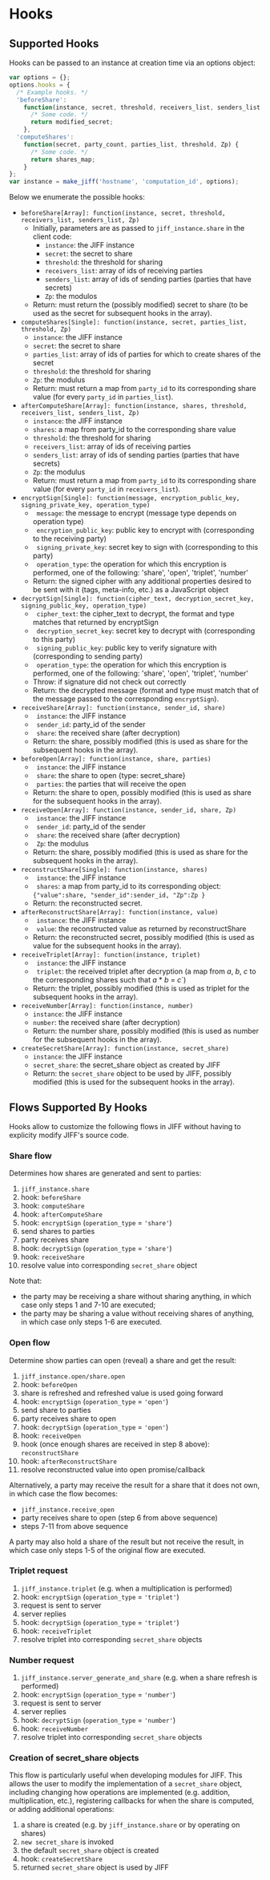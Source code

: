 # Hooks

## Supported Hooks

Hooks can be passed to an instance at creation time via an options object:
```javascript
var options = {};
options.hooks = {
  /* Example hooks. */
  'beforeShare':
    function(instance, secret, threshold, receivers_list, senders_list, Zp) {
      /* Some code. */
      return modified_secret;
    },
  'computeShares':
    function(secret, party_count, parties_list, threshold, Zp) {
      /* Some code. */
      return shares_map;
    }
};
var instance = make_jiff('hostname', 'computation_id', options);
```

Below we enumerate the possible hooks:

* `beforeShare[Array]: function(instance, secret, threshold, receivers_list, senders_list, Zp)`
  * Initially, parameters are as passed to `jiff_instance.share` in the client code:
    * `instance`: the JIFF instance
    * `secret`: the secret to share
    * `threshold`: the threshold for sharing
    * `receivers_list`: array of ids of receiving parties
    * `senders_list`: array of ids of sending parties (parties that have secrets)
    * `Zp`: the modulos
  * Return: must return the (possibly modified) secret to share (to be used as the secret for subsequent hooks in the array).
* `computeShares[Single]: function(instance, secret, parties_list, threshold, Zp)`
    * `instance`: the JIFF instance
    * `secret`: the secret to share
    * `parties_list`: array of ids of parties for which to create shares of the secret
    * `threshold`: the threshold for sharing
    * `Zp`: the modulus
  * Return: must return a map from `party_id` to its corresponding share value (for every `party_id` in `parties_list`).
* `afterComputeShare[Array]: function(instance, shares, threshold, receivers_list, senders_list, Zp)`
    * `instance`: the JIFF instance
    * `shares`: a map from party_id to the corresponding share value
    * `threshold`: the threshold for sharing
    * `receivers_list`: array of ids of receiving parties
    * `senders_list`: array of ids of sending parties (parties that have secrets)
    * `Zp`: the modulus
  * Return: must return a map from `party_id` to its corresponding share value (for every `party_id` in `receivers_list`).
* `encryptSign[Single]: function(message, encryption_public_key, signing_private_key, operation_type)`
    * ` message`: the message to encrypt (message type depends on operation type)
    * ` encryption_public_key`: public key to encrypt with (corresponding to the receiving party)
    * ` signing_private_key`: secret key to sign with (corresponding to this party)
    * ` operation_type`: the operation for which this encryption is performed, one of the following: 'share', 'open', 'triplet', 'number'
  * Return: the signed cipher with any additional properties desired to be sent with it (tags, meta-info, etc.) as a JavaScript object
* `decryptSign[Single]: function(cipher_text, decryption_secret_key, signing_public_key, operation_type)`
    * ` cipher_text`: the cipher_text to decrypt, the format and type matches that returned by encryptSign
    * ` decryption_secret_key`: secret key to decrypt with (corresponding to this party)
    * ` signing_public_key`: public key to verify signature with (corresponding to sending party)
    * ` operation_type`: the operation for which this encryption is performed, one of the following: 'share', 'open', 'triplet', 'number'
  * Throw: if signature did not check out correctly
  * Return: the decrypted message (format and type must match that of the message passed to the corresponding `encryptSign`).
* `receiveShare[Array]: function(instance, sender_id, share)`
    * ` instance`: the JIFF instance
    * ` sender_id`: party_id of the sender
    * ` share`: the received share (after decryption)
  * Return: the share, possibly modified (this is used as share for the subsequent hooks in the array).
* `beforeOpen[Array]: function(instance, share, parties)`
    * ` instance`: the JIFF instance
    * ` share`: the share to open {type: secret_share}
    * ` parties`: the parties that will receive the open
  * Return: the share to open, possibly modified (this is used as share for the subsequent hooks in the array).
* `receiveOpen[Array]: function(instance, sender_id, share, Zp)`
    * ` instance`: the JIFF instance
    * ` sender_id`: party_id of the sender
    * ` share`: the received share (after decryption)
    * ` Zp`: the modulus
  * Return: the share, possibly modified (this is used as share for the subsequent hooks in the array).
* `reconstructShare[Single]: function(instance, shares)`
    * ` instance`: the JIFF instance
    * ` shares`: a map from party_id to its corresponding object: `{"value":share, "sender_id":sender_id, "Zp":Zp }`
  * Return: the reconstructed secret.
* `afterReconstructShare[Array]: function(instance, value)`
    * ` instance`: the JIFF instance
    * ` value`: the reconstructed value as returned by reconstructShare
  * Return: the reconstructed secret, possibly modified (this is used as value for the subsequent hooks in the array).
* `receiveTriplet[Array]: function(instance, triplet)`
    * ` instance`: the JIFF instance
    * ` triplet`: the received triplet after decryption (a map from *a*, *b*, *c* to the corresponding shares such that *a* * *b* = *c*`)
  * Return: the triplet, possibly modified (this is used as triplet for the subsequent hooks in the array).
* `receiveNumber[Array]: function(instance, number)`
    * `instance`: the JIFF instance
    * `number`: the received share (after decryption)
  * Return: the number share, possibly modified (this is used as number for the subsequent hooks in the array).
* `createSecretShare[Array]: function(instance, secret_share)`
    * `instance`: the JIFF instance
    * `secret_share`: the secret_share object as created by JIFF
  * Return: the `secret_share` object to be used by JIFF, possibly modified (this is used for the subsequent hooks in the array).

## Flows Supported By Hooks

Hooks allow to customize the following flows in JIFF without having to explicity modify JIFF's source code.

### Share flow

Determines how shares are generated and sent to parties:

1. `jiff_instance.share`
2. hook: `beforeShare`
3. hook: `computeShare`
4. hook: `afterComputeShare`
5. hook: `encryptSign` (`operation_type` = `'share'`)
6. send shares to parties
7. party receives share
8. hook: `decryptSign` (`operation_type` = `'share'`)
9. hook: `receiveShare`
10. resolve value into corresponding `secret_share` object

Note that:
* the party may be receiving a share without sharing anything, in which case only steps 1 and 7-10 are executed;
* the party may be sharing a value without receiving shares of anything, in which case only steps 1-6 are executed.

### Open flow

Determine show parties can open (reveal) a share and get the result:

1. `jiff_instance.open/share.open`
2. hook: `beforeOpen`
3. share is refreshed and refreshed value is used going forward
4. hook: `encryptSign` (`operation_type` = `'open'`)
5. send share to parties
6. party receives share to open
7. hook: `decryptSign` (`operation_type` = `'open'`)
8. hook: `receiveOpen`
9. hook (once enough shares are received in step 8 above): `reconstructShare`
10. hook: `afterReconstructShare`
11. resolve reconstructed value into open promise/callback

Alternatively, a party may receive the result for a share that it does not own, in which case the flow becomes:

* `jiff_instance.receive_open`
* party receives share to open (step 6 from above sequence)
* steps 7-11 from above sequence

A party may also hold a share of the result but not receive the result, in which case only steps 1-5 of the original flow are executed.

### Triplet request

1. `jiff_instance.triplet` (e.g. when a multiplication is performed)
2. hook: `encryptSign` (`operation_type` = `'triplet'`)
3. request is sent to server
4. server replies
5. hook: `decryptSign` (`operation_type` = `'triplet'`)
6. hook: `receiveTriplet`
7. resolve triplet into corresponding `secret_share` objects

### Number request

1. `jiff_instance.server_generate_and_share` (e.g. when a share refresh is performed)
2. hook: `encryptSign` (`operation_type` = `'number'`)
3. request is sent to server
4. server replies
5. hook: `decryptSign` (`operation_type` = `'number'`)
6. hook: `receiveNumber`
7. resolve triplet into corresponding `secret_share` objects

### Creation of secret_share objects

This flow is particularly useful when developing modules for JIFF. This allows the user to modify the implementation of a `secret_share` object, including changing how operations are implemented (e.g. addition, multiplication, etc.), registering callbacks for when the share is computed, or adding additional operations:

1. a share is created (e.g. by `jiff_instance.share` or by operating on shares)
2. `new secret_share` is invoked
3. the default `secret_share` object is created
4. hook: `createSecretShare`
5. returned `secret_share` object is used by JIFF
